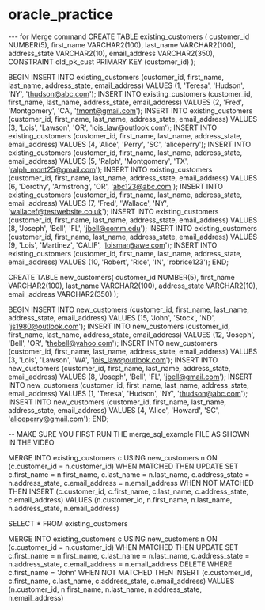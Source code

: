 # oracle_practice
--- for Merge command
CREATE TABLE existing_customers (
  customer_id NUMBER(5),
  first_name VARCHAR2(100),
  last_name VARCHAR2(100),
  address_state VARCHAR2(10),
  email_address VARCHAR2(350),
  CONSTRAINT old_pk_cust PRIMARY KEY (customer_id)
);

BEGIN
	INSERT INTO existing_customers (customer_id, first_name, last_name, address_state, email_address)
	VALUES (1, 'Teresa', 'Hudson', 'NY', 'thudson@abc.com');
	INSERT INTO existing_customers (customer_id, first_name, last_name, address_state, email_address) 
	VALUES (2, 'Fred', 'Montgomery', 'CA', 'fmont@gmail.com');
	INSERT INTO existing_customers (customer_id, first_name, last_name, address_state, email_address) 
	VALUES (3, 'Lois', 'Lawson', 'OR', 'lois_law@outlook.com');
	INSERT INTO existing_customers (customer_id, first_name, last_name, address_state, email_address) 
	VALUES (4, 'Alice', 'Perry', 'SC', 'aliceperry');
	INSERT INTO existing_customers (customer_id, first_name, last_name, address_state, email_address) 
	VALUES (5, 'Ralph', 'Montgomery', 'TX', 'ralph_mont25@gmail.com');
	INSERT INTO existing_customers (customer_id, first_name, last_name, address_state, email_address) 
	VALUES (6, 'Dorothy', 'Armstrong', 'OR', 'abc123@abc.com');
	INSERT INTO existing_customers (customer_id, first_name, last_name, address_state, email_address) 
	VALUES (7, 'Fred', 'Wallace', 'NY', 'wallacef@testwebsite.co.uk');
	INSERT INTO existing_customers (customer_id, first_name, last_name, address_state, email_address) 
	VALUES (8, 'Joseph', 'Bell', 'FL', 'jbell@comm.edu');
	INSERT INTO existing_customers (customer_id, first_name, last_name, address_state, email_address) 
	VALUES (9, 'Lois', 'Martinez', 'CALIF', 'loismar@awe.com');
	INSERT INTO existing_customers (customer_id, first_name, last_name, address_state, email_address) 
	VALUES (10, 'Robert', 'Rice', 'IN', 'robrice123');
END;

CREATE TABLE  new_customers(
  customer_id NUMBER(5),
  first_name VARCHAR2(100),
  last_name VARCHAR2(100),
  address_state VARCHAR2(10),
  email_address VARCHAR2(350)
);

BEGIN
	INSERT INTO new_customers (customer_id, first_name, last_name, address_state, email_address) 
	VALUES (15, 'John', 'Stock', 'ND', 'js1980@outlook.com');
	INSERT INTO new_customers (customer_id, first_name, last_name, address_state, email_address) 
	VALUES (12, 'Joseph', 'Bell', 'OR', 'thebell@yahoo.com');
	INSERT INTO new_customers (customer_id, first_name, last_name, address_state, email_address) 
	VALUES (3, 'Lois', 'Lawson', 'WA', 'lois_law@outlook.com');
	INSERT INTO new_customers (customer_id, first_name, last_name, address_state, email_address) 
	VALUES (8, 'Joseph', 'Bell', 'FL', 'jbell@gmail.com');
	INSERT INTO new_customers (customer_id, first_name, last_name, address_state, email_address) 
	VALUES (1, 'Teresa', 'Hudson', 'NY', 'thudson@abc.com');
	INSERT INTO new_customers (customer_id, first_name, last_name, address_state, email_address) 
	VALUES (4, 'Alice', 'Howard', 'SC', 'aliceperry@gmail.com');
END;


-- MAKE SURE YOU FIRST RUN THE merge_sql_example FILE AS SHOWN IN THE VIDEO 


MERGE INTO existing_customers c
USING new_customers n
ON (c.customer_id = n.customer_id)
WHEN MATCHED THEN
    UPDATE SET
    c.first_name = n.first_name,
    c.last_name = n.last_name,
    c.address_state = n.address_state,
    c.email_address = n.email_address
WHEN NOT MATCHED THEN
    INSERT (c.customer_id, c.first_name, c.last_name, c.address_state, c.email_address)
    VALUES (n.customer_id, n.first_name, n.last_name, n.address_state, n.email_address)


SELECT * FROM existing_customers


MERGE INTO existing_customers c
USING new_customers n
ON (c.customer_id = n.customer_id)
WHEN MATCHED THEN
    UPDATE SET
    c.first_name = n.first_name,
    c.last_name = n.last_name,
    c.address_state = n.address_state,
    c.email_address = n.email_address
DELETE WHERE c.first_name = 'John'
WHEN NOT MATCHED THEN
    INSERT (c.customer_id, c.first_name, c.last_name, c.address_state, c.email_address)
    VALUES (n.customer_id, n.first_name, n.last_name, n.address_state, n.email_address)

